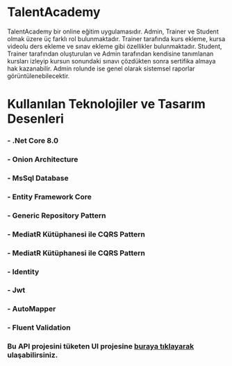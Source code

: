 # TalentAcademy
TalentAcademy bir online eğitim uygulamasıdır. Admin, Trainer ve Student olmak üzere üç farklı rol bulunmaktadır. 
Trainer tarafında kurs ekleme, kursa videolu ders ekleme ve sınav ekleme gibi özellikler bulunmaktadır.
Student, Trainer tarafından oluşturulan ve Admin tarafından kendisine tanımlanan kursları izleyip kursun sonundaki sınavı çözdükten sonra sertifika almaya hak kazanabilir.
Admin rolunde ise genel olarak sistemsel raporlar görüntülenebilecektir.

# Kullanılan Teknolojiler ve Tasarım Desenleri
### - .Net Core 8.0
### - Onion Architecture
### - MsSql Database
### - Entity Framework Core
### - Generic Repository Pattern
### - MediatR Kütüphanesi ile CQRS Pattern
### - MediatR Kütüphanesi ile CQRS Pattern
### - Identity
### - Jwt
### - AutoMapper
### - Fluent Validation



### Bu API projesini tüketen UI projesine [buraya tıklayarak](https://github.com/gurbuzysn/TalentAcademy-Client-React) ulaşabilirsiniz.
